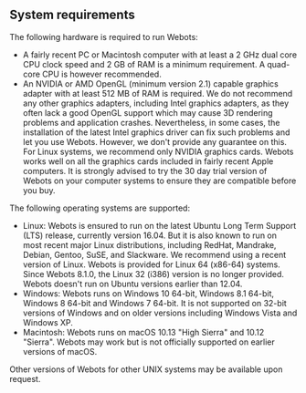 ## System requirements

The following hardware is required to run Webots:

- A fairly recent PC or Macintosh computer with at least a 2 GHz dual core CPU
clock speed and 2 GB of RAM is a minimum requirement. A quad-core CPU is however
recommended.
- An NVIDIA or AMD OpenGL (minimum version 2.1) capable graphics
adapter with at least 512 MB of RAM is required. We do not recommend any other
graphics adapters, including Intel graphics adapters, as they often lack a good
OpenGL support which may cause 3D rendering problems and application crashes.
Nevertheless, in some cases, the installation of the latest Intel graphics
driver can fix such problems and let you use Webots. However, we don't provide
any guarantee on this. For Linux systems, we recommend only NVIDIA graphics
cards. Webots works well on all the graphics cards included in fairly recent
Apple computers. It is strongly advised to try the 30 day trial version of
Webots on your computer systems to ensure they are compatible before you buy.

The following operating systems are supported:

- Linux: Webots is ensured to run on the latest Ubuntu Long Term Support (LTS)
release, currently version 16.04. But it is also known to run on most recent
major Linux distributions, including RedHat, Mandrake, Debian, Gentoo, SuSE, and
Slackware. We recommend using a recent version of Linux. Webots is provided for
Linux 64 (x86-64) systems. Since Webots 8.1.0, the Linux 32 (i386) version is no
longer provided. Webots doesn't run on Ubuntu versions earlier than 12.04.
- Windows: Webots runs on Windows 10 64-bit, Windows 8.1 64-bit, Windows 8 64-bit
and Windows 7 64-bit. It is not supported on 32-bit versions of Windows and on
older versions including Windows Vista and Windows XP.
- Macintosh: Webots runs on macOS 10.13 "High Sierra" and 10.12 "Sierra".
Webots may work but is not officially supported on earlier versions of macOS.

Other versions of Webots for other UNIX systems may be available upon request.
